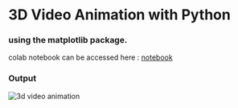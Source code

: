 # 3D Video Animation with Python

### using the matplotlib package.

colab notebook can be accessed here : [notebook](https://colab.research.google.com/drive/1jatqQugl_FH6If0OsfNzBScTE4WvY2BH?usp=sharing)
### Output

![3d video animation](3d_vis.gif.png)
